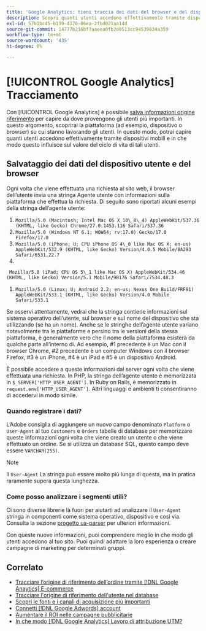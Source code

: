 ```yaml
---
title: 'Google Analytics: tieni traccia dei dati del browser e del dispositivo utente nel database'
description: Scopri quanti utenti accedono effettivamente tramite dispositivi mobili e come questo influisce sul loro valore nel ciclo di vita.
exl-id: 57b1bc45-b139-4370-86ea-2fbd021aa14d
source-git-commit: 14777b216bf7aaeea0fb2d0513cc94539034a359
workflow-type: tm+mt
source-wordcount: '435'
ht-degree: 0%

---
```


# [!UICONTROL Google Analytics] Tracciamento

Con [!UICONTROL Google Analytics] è possibile [salva informazioni origine riferimento](../analysis/google-track-user-acq.md) per capire da dove provengono gli utenti più importanti. In questo argomento, scoprirai la piattaforma (ad esempio, dispositivo o browser) su cui stanno lavorando gli utenti. In questo modo, potrai capire quanti utenti accedono effettivamente tramite dispositivi mobili e in che modo questo influisce sul valore del ciclo di vita di tali utenti.

## Salvataggio dei dati del dispositivo utente e del browser

Ogni volta che viene effettuata una richiesta al sito web, il browser dell’utente invia una stringa Agente utente con informazioni sulla piattaforma che effettua la richiesta. Di seguito sono riportati alcuni esempi della stringa dell’agente utente:

1. `Mozilla/5.0 (Macintosh; Intel Mac OS X 10\_8\_4) AppleWebKit/537.36 (KHTML, like Gecko) Chrome/27.0.1453.116 Safari/537.36`
1. `Mozilla/5.0 (Windows NT 6.1; WOW64; rv:17.0) Gecko/17.0 Firefox/17.0`
1. `Mozilla/5.0 (iPhone; U; CPU iPhone OS 4\_0 like Mac OS X; en-us) AppleWebKit/532.9 (KHTML, like Gecko) Version/4.0.5 Mobile/8A293 Safari/6531.22.7`
1.
` Mozilla/5.0 (iPad; CPU OS 5\_1 like Mac OS X) AppleWebKit/534.46 (KHTML, like Gecko) Version/5.1 Mobile/9B176 Safari/7534.48.3`
1. `Mozilla/5.0 (Linux; U; Android 2.2; en-us; Nexus One Build/FRF91) AppleWebKit/533.1 (KHTML, like Gecko) Version/4.0 Mobile Safari/533.1`

Se osservi attentamente, vedrai che la stringa contiene informazioni sul sistema operativo dell’utente, sul browser e sul nome del dispositivo che sta utilizzando (se ha un nome). Anche se le stringhe dell’agente utente variano notevolmente tra le piattaforme e persino tra le versioni della stessa piattaforma, è generalmente vero che il nome della piattaforma esisterà da qualche parte all’interno di. Ad esempio, #1 precedente è un Mac con il browser Chrome, #2 precedente è un computer Windows con il browser Firefox, #3 è un iPhone, #4 è un iPad e #5 è un dispositivo Android.

È possibile accedere a queste informazioni dal server ogni volta che viene effettuata una richiesta. In PHP, la stringa dell’agente utente è memorizzata in `$_SERVER['HTTP_USER_AGENT']`. In Ruby on Rails, è memorizzato in `request.env['HTTP_USER_AGENT']`. Altri linguaggi e ambienti ti consentiranno di accedervi in modo simile.

### Quando registrare i dati?

L’Adobe consiglia di aggiungere un nuovo campo denominato `Platform` o `User-Agent` al tuo `Customers` e `Orders` tabelle di database per memorizzare queste informazioni ogni volta che viene creato un utente o che viene effettuato un ordine. Se si utilizza un database SQL, questo campo deve essere `VARCHAR(255)`. 

>[!NOTE]
>
>Il `User-Agent` La stringa può essere molto più lunga di questa, ma in pratica raramente supera questa lunghezza.

### Come posso analizzare i segmenti utili?

Ci sono diverse librerie là fuori per aiutarti ad analizzare il `User-Agent` stringa in componenti come sistema operativo, dispositivo e così via. Consulta la sezione [progetto ua-parser](https://github.com/tobie/ua-parser) per ulteriori informazioni.

Con queste nuove informazioni, puoi comprendere meglio in che modo gli utenti accedono al tuo sito. Puoi quindi adattare la loro esperienza o creare campagne di marketing per determinati gruppi.

## Correlato

* [Tracciare l’origine di riferimento dell’ordine tramite [!DNL Google Anaytics] E-commerce](../importing-data/integrations/google-ecommerce.md)
* [Tracciare l&#39;origine di riferimento dell&#39;utente nel database](../analysis/google-track-user-acq.md)
* [Scopri le fonti e i canali di acquisizione più importanti](../analysis/most-value-source-channel.md)
* [Connetti [!DNL Google Adwords] account](../importing-data/integrations/google-adwords.md)
* [Aumentare il ROI nelle campagne pubblicitarie](../analysis/roi-ad-camp.md)
* [In che modo [!DNL Google Analytics] Lavoro di attribuzione UTM?](../analysis/utm-attributes.md)
